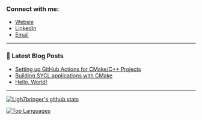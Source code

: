 ### Connect with me:

* [Websie][website]
* [LinkedIn][linkedin]
* [Email][email]

---

### 📕 Latest Blog Posts
<!-- BLOG-POST-LIST:START -->
- [Setting up GitHub Actions for CMake/C++ Projects](https://www.sgeor.me/post/gh-actions-cpp-cmake/)
- [Building SYCL applications with CMake](https://www.sgeor.me/post/SYCL-with-cmake/)
- [Hello, World!](https://www.sgeor.me/post/hello-world/)
<!-- BLOG-POST-LIST:END -->

---

[![Ligh7bringer's github stats](https://github-readme-stats.vercel.app/api?username=Ligh7bringer&count_private=true&show_icons=true)](https://github.com/Ligh7bringer)

[![Top Languages](https://github-readme-stats.vercel.app/api/top-langs/?username=Ligh7bringer&layout=compact)](https://github.com/anuraghazra/github-readme-stats)

[website]: https://sgeorgiev.me
[linkedin]: https://uk.linkedin.com/in/sgeor255
[email]: https://sgeorgiev.me/contact
